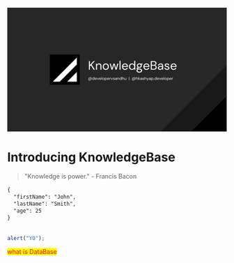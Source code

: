 ![alt text](/_media/hero_banner.png)

# Introducing KnowledgeBase

> "Knowledge is power." - Francis Bacon




```
{
  "firstName": "John",
  "lastName": "Smith",
  "age": 25
}
```


<style>
mark{
    color:red;
}
</style>

```js 

alert("YO"); 

```



</script>    

<mark>what is DataBase</mark>